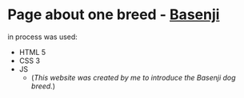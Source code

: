 # Page about one breed - [Basenji](https://elster-qa.github.io/Basenji/)
in process was used:
* HTML 5
* CSS 3
* JS
  * (*This website was created by me to introduce the Basenji dog breed.*)
